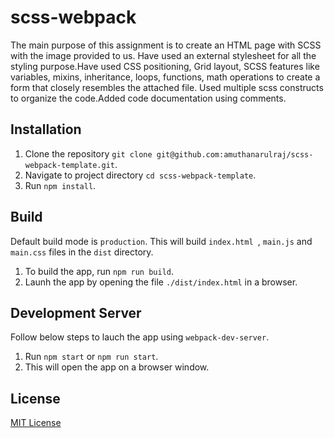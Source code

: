 # scss-webpack

The main purpose of this assignment is to create an HTML page with SCSS with the image provided to us.
Have used an external stylesheet for all the styling purpose.Have used CSS positioning, Grid layout, SCSS features like variables, mixins, inheritance, loops, functions, math operations to create a form that closely resembles the attached file.
Used multiple scss constructs to organize the code.Added code documentation using comments.

## Installation
1. Clone the repository `git clone git@github.com:amuthanarulraj/scss-webpack-template.git`.
2. Navigate to project directory `cd scss-webpack-template`.
3. Run `npm install`.

## Build
Default build mode is `production`. This will build `index.html `, `main.js` and `main.css` files in the `dist` directory.
1. To build the app, run `npm run build`.
2. Launh the app by opening the file `./dist/index.html` in a browser.

## Development Server
Follow below steps to lauch the app using `webpack-dev-server`.
1. Run `npm start` or `npm run start`.
2. This will open the app on a browser window.

## License
[MIT License](https://opensource.org/licenses/MIT)


